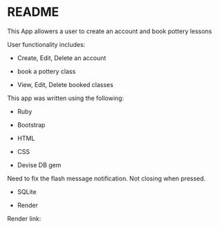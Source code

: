 # README

This App allowers a user to create an account and book pottery lessons

User functionality includes:

* Create, Edit, Delete an account

* book a pottery class

* View, Edit, Delete booked classes

This app was written using the following: 

* Ruby

* Bootstrap

* HTML

* CSS

* Devise DB gem

Need to fix the flash message notification. Not closing when pressed.

* SQLite

* Render

Render link: 

